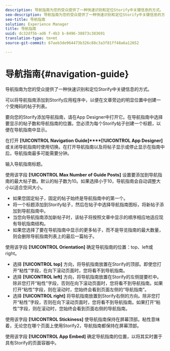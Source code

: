 ```yaml
---
description: 导航指南为您的受众提供了一种快速识别和定位Storify中关键信息的方式。
seo-description: 导航指南为您的受众提供了一种快速识别和定位Storify中关键信息的方式。
seo-title: 导航指南
solution: Experience Manager
title: 导航指南
uuid: dc32df5b-ad6 f-4b3 b-8496-38873c383691
translation-type: tm+mt
source-git-commit: 67aeb3de964473b326c88c3a3f81ff48a6a12652

---
```



# 导航指南{#navigation-guide}

导航指南为您的受众提供了一种快速识别和定位Storify中关键信息的方式。

可以将导航指南添加到Storify应用程序中，以便在文章旁边的明显位置中创建一个受掩码的帖子列表。

要向您的Storify添加导航指南，请在App Designer中打开它。在导航指南中选择要显示的帖子数和导航指南的位置。您必须为每个Storify帖子创建一个标题，以便在导航指南中显示。

在打开 **[!UICONTROL Navigation Guide]****[!UICONTROL App Designer]** 或关闭导航指南时使用切换。在打开导航指南以及将帖子显示或停止显示在指南中后，导航指南最多可能需要分钟。

输入导航指南标题。

使用该字段 **[!UICONTROL Max Number of Guide Posts]** 设置要添加到导航指南的最大帖子数。默认的帖子数为10。如果选择小于10，导航指南会自动调整大小以适合空间大小。

* 如果您固定帖子，固定的帖子始终是导航指南中的第一个。
* 将一个标题添加到Storify帖子，然后在帖子中选择导航指南图标，将新帖子添加到导航指南中。
* 当您向导航指南添加新帖子时，该帖子将按照文章中显示的顺序相应地适应现有导航指南结构。
* 如果您选择了要在导航指南中显示的更多帖子，而不是导览指南的最大数量，则会删除导航指南列表上的最后一篇帖子。

使用该字段 **[!UICONTROL Orientation]** 确定导航指南的位置：top、left或right。

* 选择 **[!UICONTROL top]** 方向，将导航指南放置在Storify的顶部。即使您打开“粘性”字段，在向下滚动页面时，您将看不到导航指南。
* 选择 **[!UICONTROL left]** 方向，将导航指南放置在Storify的左侧提要栏中。除非您打开“粘性”字段，否则在向下滚动页面时，您将看不到导航指南。如果打开“粘性”字段，则在滚动时，您始终会看到页面左侧的“导航指南”。
* 选择 **[!UICONTROL right]** 将导航指南放置到Storify右侧的方向。除非您打开“粘性”字段，否则在向下滚动页面时，您将看不到导航指南。如果打开“粘性”字段，则在滚动时，您始终会看到页面右侧的导航指南。

使用该字段 **[!UICONTROL Stickiness]** 使导航指南保持在屏幕顶部。粘性意味着，无论您在哪个页面上使用Storify2，导航指南都保持在屏幕顶部。

使用该字段 **[!UICONTROL App Embed]** 确定导航指南的位置，以将其实时置于具有Storify的页面容器中。
